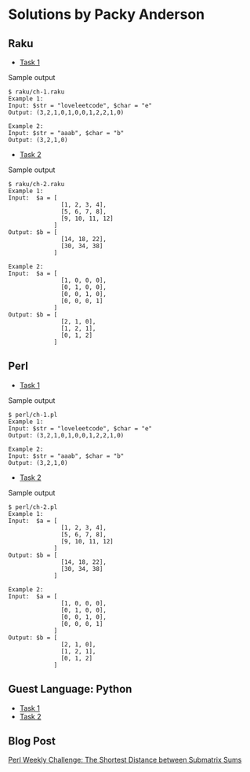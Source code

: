 # Solutions by Packy Anderson

## Raku

* [Task 1](raku/ch-1.raku)

Sample output
```
$ raku/ch-1.raku
Example 1:
Input: $str = "loveleetcode", $char = "e"
Output: (3,2,1,0,1,0,0,1,2,2,1,0)

Example 2:
Input: $str = "aaab", $char = "b"
Output: (3,2,1,0)
```

* [Task 2](raku/ch-2.raku)

Sample output
```
$ raku/ch-2.raku
Example 1:
Input:  $a = [
               [1, 2, 3, 4],
               [5, 6, 7, 8],
               [9, 10, 11, 12]
             ]
Output: $b = [
               [14, 18, 22],
               [30, 34, 38]
             ]

Example 2:
Input:  $a = [
               [1, 0, 0, 0],
               [0, 1, 0, 0],
               [0, 0, 1, 0],
               [0, 0, 0, 1]
             ]
Output: $b = [
               [2, 1, 0],
               [1, 2, 1],
               [0, 1, 2]
             ]
```

## Perl

* [Task 1](perl/ch-1.pl)

Sample output
```
$ perl/ch-1.pl
Example 1:
Input: $str = "loveleetcode", $char = "e"
Output: (3,2,1,0,1,0,0,1,2,2,1,0)

Example 2:
Input: $str = "aaab", $char = "b"
Output: (3,2,1,0)
```

* [Task 2](perl/ch-2.pl)

Sample output
```
$ perl/ch-2.pl
Example 1:
Input:  $a = [
               [1, 2, 3, 4],
               [5, 6, 7, 8],
               [9, 10, 11, 12]
             ]
Output: $b = [
               [14, 18, 22],
               [30, 34, 38]
             ]

Example 2:
Input:  $a = [
               [1, 0, 0, 0],
               [0, 1, 0, 0],
               [0, 0, 1, 0],
               [0, 0, 0, 1]
             ]
Output: $b = [
               [2, 1, 0],
               [1, 2, 1],
               [0, 1, 2]
             ]
```

## Guest Language: Python
* [Task 1](python/ch-1.py)
* [Task 2](python/ch-2.py)

## Blog Post

[Perl Weekly Challenge: The Shortest Distance between Submatrix Sums](https://packy.dardan.com/b/Ff)
